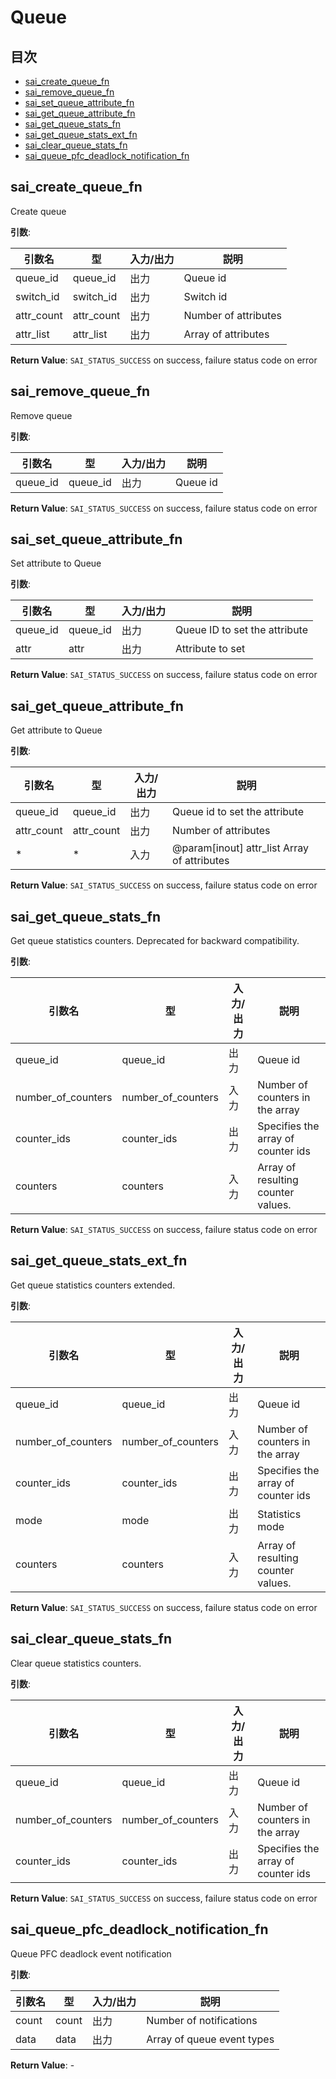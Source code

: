 # Queue
## 目次

- [sai_create_queue_fn](#sai_create_queue_fn)
- [sai_remove_queue_fn](#sai_remove_queue_fn)
- [sai_set_queue_attribute_fn](#sai_set_queue_attribute_fn)
- [sai_get_queue_attribute_fn](#sai_get_queue_attribute_fn)
- [sai_get_queue_stats_fn](#sai_get_queue_stats_fn)
- [sai_get_queue_stats_ext_fn](#sai_get_queue_stats_ext_fn)
- [sai_clear_queue_stats_fn](#sai_clear_queue_stats_fn)
- [sai_queue_pfc_deadlock_notification_fn](#sai_queue_pfc_deadlock_notification_fn)



## sai_create_queue_fn
Create queue

**引数**:

| 引数名 | 型 | 入力/出力 | 説明 |
|--------|----------|-----------|------|
| queue_id | queue_id | 出力 | Queue id |
| switch_id | switch_id | 出力 | Switch id |
| attr_count | attr_count | 出力 | Number of attributes |
| attr_list | attr_list | 出力 | Array of attributes |

**Return Value**: `SAI_STATUS_SUCCESS` on success, failure status code on error


## sai_remove_queue_fn
Remove queue

**引数**:

| 引数名 | 型 | 入力/出力 | 説明 |
|--------|----------|-----------|------|
| queue_id | queue_id | 出力 | Queue id |

**Return Value**: `SAI_STATUS_SUCCESS` on success, failure status code on error


## sai_set_queue_attribute_fn
Set attribute to Queue

**引数**:

| 引数名 | 型 | 入力/出力 | 説明 |
|--------|----------|-----------|------|
| queue_id | queue_id | 出力 | Queue ID to set the attribute |
| attr | attr | 出力 | Attribute to set |

**Return Value**: `SAI_STATUS_SUCCESS` on success, failure status code on error


## sai_get_queue_attribute_fn
Get attribute to Queue

**引数**:

| 引数名 | 型 | 入力/出力 | 説明 |
|--------|----------|-----------|------|
| queue_id | queue_id | 出力 | Queue id to set the attribute |
| attr_count | attr_count | 出力 | Number of attributes |
| * | * | 入力 | @param[inout] attr_list Array of attributes |

**Return Value**: `SAI_STATUS_SUCCESS` on success, failure status code on error


## sai_get_queue_stats_fn
Get queue statistics counters. Deprecated for backward compatibility.

**引数**:

| 引数名 | 型 | 入力/出力 | 説明 |
|--------|----------|-----------|------|
| queue_id | queue_id | 出力 | Queue id |
| number_of_counters | number_of_counters | 入力 | Number of counters in the array |
| counter_ids | counter_ids | 出力 | Specifies the array of counter ids |
| counters | counters | 入力 | Array of resulting counter values. |

**Return Value**: `SAI_STATUS_SUCCESS` on success, failure status code on error


## sai_get_queue_stats_ext_fn
Get queue statistics counters extended.

**引数**:

| 引数名 | 型 | 入力/出力 | 説明 |
|--------|----------|-----------|------|
| queue_id | queue_id | 出力 | Queue id |
| number_of_counters | number_of_counters | 入力 | Number of counters in the array |
| counter_ids | counter_ids | 出力 | Specifies the array of counter ids |
| mode | mode | 出力 | Statistics mode |
| counters | counters | 入力 | Array of resulting counter values. |

**Return Value**: `SAI_STATUS_SUCCESS` on success, failure status code on error


## sai_clear_queue_stats_fn
Clear queue statistics counters.

**引数**:

| 引数名 | 型 | 入力/出力 | 説明 |
|--------|----------|-----------|------|
| queue_id | queue_id | 出力 | Queue id |
| number_of_counters | number_of_counters | 入力 | Number of counters in the array |
| counter_ids | counter_ids | 出力 | Specifies the array of counter ids |

**Return Value**: `SAI_STATUS_SUCCESS` on success, failure status code on error


## sai_queue_pfc_deadlock_notification_fn
Queue PFC deadlock event notification

**引数**:

| 引数名 | 型 | 入力/出力 | 説明 |
|--------|----------|-----------|------|
| count | count | 出力 | Number of notifications |
| data | data | 出力 | Array of queue event types |

**Return Value**: -


